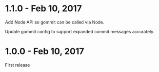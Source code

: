 # 1.1.0 - Feb 10, 2017

Add Node API so gommit can be called via Node.

Update gommit config to support expanded commit messages accurately.

# 1.0.0 - Feb 10, 2017

First release
